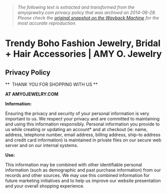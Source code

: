 > *The following text is extracted and transformed from the amyojewelry.com privacy policy that was archived on 2014-06-28. Please check the [original snapshot on the Wayback Machine](https://web.archive.org/web/20140628064242id_/http%3A//www.amyojewelry.com/privacy-policy) for the most accurate reproduction.*

# Trendy Boho Fashion Jewelry, Bridal + Hair Accessories | AMY O. Jewelry

## Privacy Policy

**  THANK YOU FOR SHOPPING WITH US **

**AT AMYOJEWELRY.COM**     


**Information:**

Ensuring the privacy and security of your personal information is very important to us. We respect your privacy and are committed to maintaining and using this information responsibly. Personal information you provide to us while creating or updating an account* and at checkout (ie: name, address, telephone number, email address, billing address, ship-to address and credit card information) is maintained in private files on our secure web server and on our internal systems.

**Use:**  

This information may be combined with other identifiable personal information (such as demographic and past purchase information) from our records and other sources. We may use this combined information for future marketing initiatives and to help us improve our website presentation and your overall shopping experience.
